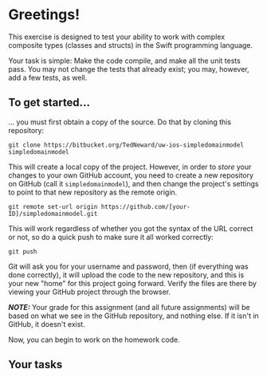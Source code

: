 # Greetings!
This exercise is designed to test your ability to work with complex composite types (classes
and structs) in the Swift programming language.

Your task is simple: Make the code compile, and make all the unit tests pass. You may not change the
tests that already exist; you may, however, add a few tests, as well.

## To get started...
... you must first obtain a copy of the source. Do that by cloning this repository:

    git clone https://bitbucket.org/TedNeward/uw-ios-simpledomainmodel simpledomainmodel

This will create a local copy of the project. However, in order to *store* your changes to your own
GitHub account, you need to create a new repository on GitHub (call it `simpledomainmodel`), and then
change the project's settings to point to that new repository as the remote origin.

    git remote set-url origin https://github.com/[your-ID]/simpledomainmodel.git

This will work regardless of whether you got the syntax of the URL correct or not, so do a quick
push to make sure it all worked correctly:

    git push

Git will ask you for your username and password, then (if everything was done correctly), it will
upload the code to the new repository, and this is your new "home" for this project going forward.
Verify the files are there by viewing your GitHub project through the browser.

***NOTE:*** Your grade for this assignment (and all future assignments) will be based on what we
see in the GitHub repository, and nothing else. If it isn't in GitHub, it doesn't exist.

Now, you can begin to work on the homework code.

## Your tasks